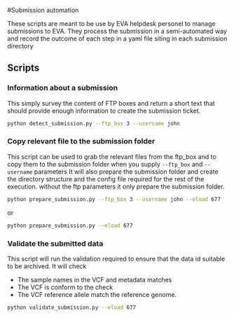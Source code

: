 #Submission automation


These scripts are meant to be use by EVA helpdesk personel to manage submissions to EVA.
They process the submission in a semi-automated way and record the outcome of each step in a yaml file siting in each submission directory


## Scripts


### Information about a submission

This simply survey the content of FTP boxes and return a short text that should provide enough information to create the submission ticket.

```bash
python detect_submission.py --ftp_box 3 --username john
```

### Copy relevant file to the submission folder

This script can be used to grab the relevant files from the ftp_box and to copy them to the submission folder when you supply `--ftp_box` and `--username` parameters
It will also prepare the submission folder and create the directory structure  and the config file required for the rest of the execution.
without the ftp parameters it only prepare the submission folder.


```bash
python prepare_submission.py --ftp_box 3 --username john --eload 677
```

or 

```bash
python prepare_submission.py --eload 677
```

### Validate the submitted data

This script will run the validation required to ensure that the data id suitable to be archived. It will check
 - The sample names in the VCF and metadata matches
 - The VCF is conform to the check
 - The VCF reference allele match the reference genome.
 
 ```bash
python validate_submission.py --eload 677
```
